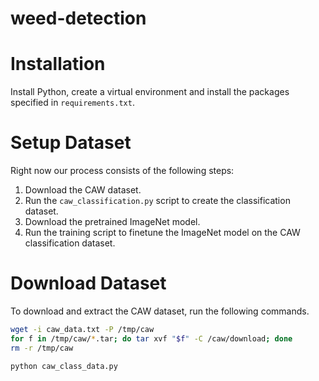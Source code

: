 # weed-detection

# Installation
Install Python, create a virtual environment and install the packages specified in `requirements.txt`.

# Setup Dataset
Right now our process consists of the following steps:
1. Download the CAW dataset.
2. Run the `caw_classification.py` script to create the classification dataset.
3. Download the pretrained ImageNet model.
4. Run the training script to finetune the ImageNet model on the CAW classification dataset.

# Download Dataset
To download and extract the CAW dataset, run the following commands.

```bash
wget -i caw_data.txt -P /tmp/caw
for f in /tmp/caw/*.tar; do tar xvf "$f" -C /caw/download; done
rm -r /tmp/caw
```

```bash
python caw_class_data.py 
```

